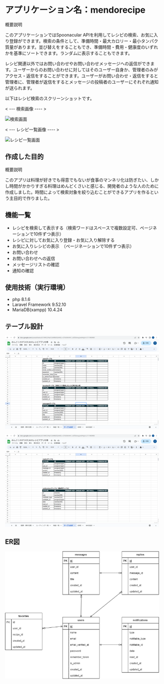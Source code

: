 # アプリケーション名：mendorecipe

概要説明

このアプリケーションではSpoonacular APIを利用してレシピの検索、お気に入り登録ができます。検索の条件として、準備時間・最大カロリー・最小タンパク質量があります。並び替えをすることもでき、準備時間・費用・健康度のいずれかを基準にソートできます。ランダムに表示することもできます。

レシピ関連以外ではお問い合わせやお問い合わせメッセージへの返信ができます。ユーザーからのお問い合わせに対してはそのユーザー自身か、管理者のみがアクセス・返信をすることができます。ユーザーがお問い合わせ・返信をすると管理者に、管理者が返信をするとメッセージの投稿者のユーザーにそれぞれ通知が送られます。


以下はレシピ検索のスクリーンショットです。

< --- 検索画像 ---- >

![検索画面](public/images/search.png)

< --- レシピ一覧画像 ---- >

![レシピ一覧画面](public/images/recipes.png)


## 作成した目的

概要説明

このアプリは料理が好きでも得意でもないが食事のマンネリ化は防ぎたい、しかし時間がかかりすぎる料理はめんどくさいと感じる、開発者のような人のために作成しました。時間によって検索対象を絞り込むことができるアプリを作るという主目的で作りました。


## 機能一覧

- レシピを検索して表示する（検索ワードはスペースで複数設定可、ページネーションで10件ずつ表示）
- レシピに対してお気に入り登録・お気に入り解除する
- お気に入りレシピの表示　（ページネーションで10件ずつ表示）
- お問い合わせ
- お問い合わせへの返信
- メッセージリストの確認
- 通知の確認


## 使用技術（実行環境）

- php 8.1.6
- Laravel Framework 9.52.10
- MariaDB(xampp) 10.4.24


## テーブル設計

![table1](table1.png)

![table1](table2.png)


## ER図

![ER](er.drawio.png)
